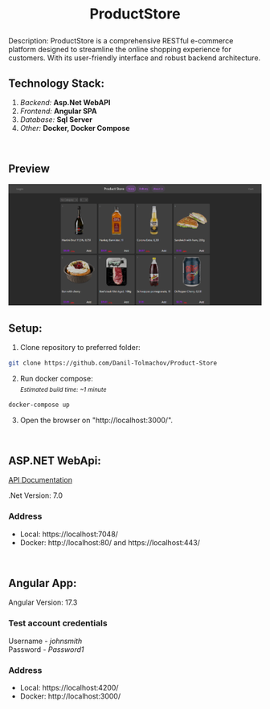 # <p align="center">ProductStore</p>

Description: ProductStore is a comprehensive RESTful e-commerce platform designed to streamline the online shopping experience for customers. With its user-friendly interface and robust backend architecture.

## Technology Stack:

1. <i>Backend:</i> <b>Asp.Net WebAPI</b>
2. <i>Frontend:</i> <b>Angular SPA</b>
3. <i>Database:</i> <b>Sql Server</b>
4. <i>Other:</i> <b>Docker, Docker Compose</b>

<br>

## Preview

<img src="misc/screenshot-1.png"/>
<br>

## Setup:

1. Clone repository to preferred folder:

```sh
git clone https://github.com/Danil-Tolmachov/Product-Store
```

2. Run docker compose:<br>
   <i><sub>Estimated build time: ~1 minute</sub></i>

```sh
docker-compose up
```

3.  Open the browser on "http://localhost:3000/".

<br>

## ASP.NET WebApi:

[API Documentation](ProductStoreApi/README.md)

.Net Version: 7.0

### Address

- Local: https://localhost:7048/
- Docker: http://localhost:80/ and https://localhost:443/

<br>

## Angular App:

Angular Version: 17.3

### Test account credentials

Username - <i>johnsmith</i>
<br>
Password - <i>Password1</i>

### Address

- Local: https://localhost:4200/
- Docker: http://localhost:3000/

<br>
